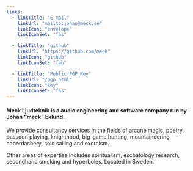 ```yaml
---
links:
  - linkTitle: "E-mail"
    linkUrl: "mailto:johan@meck.se"
    linkIcon: "envelope"
    linkIconSet: "fas"

  - linkTitle: "github"
    linkUrl: "https://github.com/meck"
    linkIcon: "github"
    linkIconSet: "fab"

  - linkTitle: "Public PGP Key"
    linkUrl: "/pgp.html"
    linkIcon: "key"
    linkIconSet: "fas"
---
```


#### Meck Ljudteknik is a audio engineering and software company run by Johan “meck” Eklund.

We provide consultancy services in the fields of arcane magic, poetry, bassoon playing, knighthood, big-game hunting, mountaineering, haberdashery, solo sailing and exorcism.

Other areas of expertise includes spiritualism, eschatology research, secondhand smoking and hyperboles. Located in Sweden.
